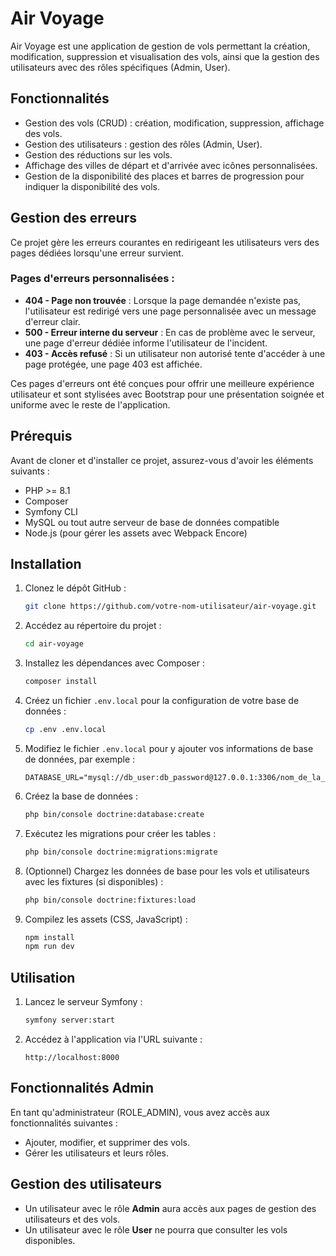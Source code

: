 # Air Voyage

Air Voyage est une application de gestion de vols permettant la création, modification, suppression et visualisation des vols, ainsi que la gestion des utilisateurs avec des rôles spécifiques (Admin, User).

## Fonctionnalités

- Gestion des vols (CRUD) : création, modification, suppression, affichage des vols.
- Gestion des utilisateurs : gestion des rôles (Admin, User).
- Gestion des réductions sur les vols.
- Affichage des villes de départ et d'arrivée avec icônes personnalisées.
- Gestion de la disponibilité des places et barres de progression pour indiquer la disponibilité des vols.


## Gestion des erreurs

Ce projet gère les erreurs courantes en redirigeant les utilisateurs vers des pages dédiées lorsqu'une erreur survient.

### Pages d'erreurs personnalisées :
- **404 - Page non trouvée** : Lorsque la page demandée n'existe pas, l'utilisateur est redirigé vers une page personnalisée avec un message d'erreur clair.
- **500 - Erreur interne du serveur** : En cas de problème avec le serveur, une page d'erreur dédiée informe l'utilisateur de l'incident.
- **403 - Accès refusé** : Si un utilisateur non autorisé tente d'accéder à une page protégée, une page 403 est affichée.

Ces pages d'erreurs ont été conçues pour offrir une meilleure expérience utilisateur et sont stylisées avec Bootstrap pour une présentation soignée et uniforme avec le reste de l'application.


## Prérequis

Avant de cloner et d'installer ce projet, assurez-vous d'avoir les éléments suivants :

- PHP >= 8.1
- Composer
- Symfony CLI
- MySQL ou tout autre serveur de base de données compatible
- Node.js (pour gérer les assets avec Webpack Encore)

## Installation

1. Clonez le dépôt GitHub :

    ```bash
    git clone https://github.com/votre-nom-utilisateur/air-voyage.git
    ```

2. Accédez au répertoire du projet :

    ```bash
    cd air-voyage
    ```

3. Installez les dépendances avec Composer :

    ```bash
    composer install
    ```

4. Créez un fichier `.env.local` pour la configuration de votre base de données :

    ```bash
    cp .env .env.local
    ```

5. Modifiez le fichier `.env.local` pour y ajouter vos informations de base de données, par exemple :

    ```env
    DATABASE_URL="mysql://db_user:db_password@127.0.0.1:3306/nom_de_la_base_de_donnees"
    ```

6. Créez la base de données :

    ```bash
    php bin/console doctrine:database:create
    ```

7. Exécutez les migrations pour créer les tables :

    ```bash
    php bin/console doctrine:migrations:migrate
    ```

8. (Optionnel) Chargez les données de base pour les vols et utilisateurs avec les fixtures (si disponibles) :

    ```bash
    php bin/console doctrine:fixtures:load
    ```

9. Compilez les assets (CSS, JavaScript) :

    ```bash
    npm install
    npm run dev
    ```

## Utilisation

1. Lancez le serveur Symfony :

    ```bash
    symfony server:start
    ```

2. Accédez à l'application via l'URL suivante :

    ```
    http://localhost:8000
    ```

## Fonctionnalités Admin

En tant qu'administrateur (ROLE_ADMIN), vous avez accès aux fonctionnalités suivantes :
- Ajouter, modifier, et supprimer des vols.
- Gérer les utilisateurs et leurs rôles.

## Gestion des utilisateurs

- Un utilisateur avec le rôle **Admin** aura accès aux pages de gestion des utilisateurs et des vols.
- Un utilisateur avec le rôle **User** ne pourra que consulter les vols disponibles.